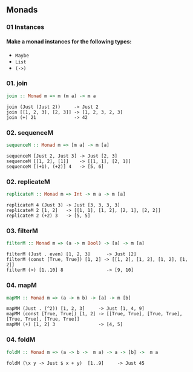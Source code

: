 ## Monads

### 01 Instances
#### Make a monad instances for the following types:
* `Maybe`
* `List`
* `(->)`

### 01. join

```haskell
join :: Monad m => m (m a) -> m a
```
```
join (Just (Just 2))     -> Just 2
join [[1, 2, 3], [2, 3]] -> [1, 2, 3, 2, 3]
join (+) 21              -> 42
```

### 02. sequenceM

```haskell
sequenceM :: Monad m => [m a] -> m [a]
```
```
sequenceM [Just 2, Just 3] -> Just [2, 3]
sequenceM [[1, 2], [1]]    -> [[1, 1], [2, 1]]
sequenceM [(+1), (+2)] 4   -> [5, 6]
```

### 02. replicateM

```haskell
replicateM :: Monad m => Int -> m a -> m [a]
```
```
replicateM 4 (Just 3) -> Just [3, 3, 3, 3]
replicateM 2 [1, 2]   -> [[1, 1], [1, 2], [2, 1], [2, 2]]
replicateM 2 (+2) 3   -> [5, 5]
```

### 03. filterM

```haskell
filterM :: Monad m => (a -> m Bool) -> [a] -> m [a]
```
```
filterM (Just . even) [1, 2, 3]      -> Just [2]
filterM (const [True, True]) [1, 2] -> [[1, 2], [1, 2], [1, 2], [1, 2]]
filterM (>) [1..10] 8                -> [9, 10] 
```

### 04. mapM

```haskell
mapMM :: Monad m => (a -> m b) -> [a] -> m [b]
```
```
mapMM (Just . (^2)) [1, 2, 3]     -> Just [1, 4, 9]
mapMM (const [True, True]) [1, 2] -> [[True, True], [True, True], [True, True], [True, True]]
mapMM (+) [1, 2] 3                -> [4, 5]
```

### 04. foldM

```haskell
foldM :: Monad m => (a -> b ->  m a) -> a -> [b] ->  m a
```
```
foldM (\x y -> Just $ x + y)  [1..9]     -> Just 45
```
